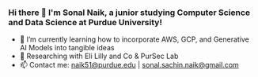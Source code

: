 ### Hi there 👋 I'm Sonal Naik, a junior studying Computer Science and Data Science at Purdue University!

- 🌱 I’m currently learning how to incorporate AWS, GCP, and Generative AI Models into tangible ideas
- 👯 Researching with Eli Lilly and Co & PurSec Lab
- 📫 Contact me: naik51@purdue.edu | sonal.sachin.naik@gmail.com

